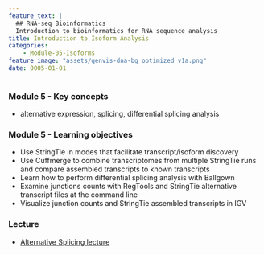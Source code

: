 ```yaml
---
feature_text: |
  ## RNA-seq Bioinformatics
  Introduction to bioinformatics for RNA sequence analysis
title: Introduction to Isoform Analysis
categories:
    - Module-05-Isoforms
feature_image: "assets/genvis-dna-bg_optimized_v1a.png"
date: 0005-01-01
---
```


### Module 5 - Key concepts
* alternative expression, splicing, differential splicing analysis

### Module 5 - Learning objectives
* Use StringTie in modes that facilitate transcript/isoform discovery
* Use Cuffmerge to combine transcriptomes from multiple StringTie runs and compare assembled transcripts to known transcripts
* Learn how to perform differential splicing analysis with Ballgown
* Examine junctions counts with RegTools and StringTie alternative transcript files at the command line
* Visualize junction counts and StringTie assembled transcripts in IGV

### Lecture
* [Alternative Splicing lecture](https://github.com/griffithlab/rnabio.org/blob/master/assets/lectures/cshl/2019/mini/RNASeq_MiniLecture_05_01_AlternativeSplicingAnalysis.pdf)

